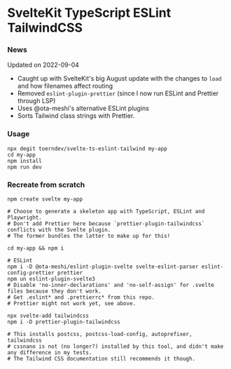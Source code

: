 # SvelteKit TypeScript ESLint TailwindCSS

### News

Updated on 2022-09-04

- Caught up with SvelteKit's big August update with the changes to `load` and how filenames affect routing
- Removed `eslint-plugin-prettier` (since I now run ESLint and Prettier through LSP)
- Uses @ota-meshi's alternative ESLint plugins
- Sorts Tailwind class strings with Prettier.

### Usage

```
npx degit toerndev/svelte-ts-eslint-tailwind my-app
cd my-app
npm install
npm run dev
```

### Recreate from scratch

```
npm create svelte my-app

# Choose to generate a skeleton app with TypeScript, ESLint and Playwright.
# Don't add Prettier here because `prettier-plugin-tailwindcss` conflicts with the Svelte plugin.
# The former bundles the latter to make up for this!

cd my-app && npm i

# ESLint
npm i -D @ota-meshi/eslint-plugin-svelte svelte-eslint-parser eslint-config-prettier prettier
npm un eslint-plugin-svelte3
# Disable 'no-inner-declarations' and 'no-self-assign' for .svelte files because they don't work.
# Get .eslint* and .prettierrc* from this repo.
# Prettier might not work yet, see above.

npx svelte-add tailwindcss
npm i -D prettier-plugin-tailwindcss

# This installs postcss, postcss-load-config, autoprefixer, tailwindcss
# cssnano is not (no longer?) installed by this tool, and didn't make any difference in my tests.
# The Tailwind CSS documentation still recommends it though.
```
